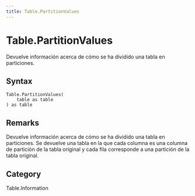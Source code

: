 ```yaml
---
title: Table.PartitionValues
---
```


# Table.PartitionValues


Devuelve información acerca de cómo se ha dividido una tabla en particiones.


## Syntax

```powerquery
Table.PartitionValues(
    table as table
) as table
```


## Remarks

Devuelve información acerca de cómo se ha dividido una tabla en particiones.  Se devuelve una tabla en la que cada columna es una columna de partición de la tabla original y cada fila corresponde a una partición de la tabla original.



## Category
Table.Information
